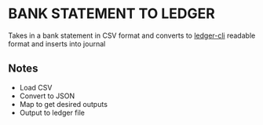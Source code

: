 # BANK STATEMENT TO LEDGER

Takes in a bank statement in CSV format and converts to
[ledger-cli](https://www.ledger-cli.org/) readable format and inserts into
journal

## Notes

- Load CSV
- Convert to JSON
- Map to get desired outputs
- Output to ledger file
